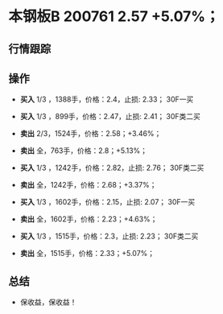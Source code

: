 # 本钢板B 200761 2.57 +5.07%；

## 行情跟踪
  
## 操作
  - **买入** 1/3 ，1388手，价格：2.4，止损: 2.33； 30F一买
  - **买入** 1/3 ，899手，价格：2.47，止损: 2.41； 30F类二买
  - **卖出** 2/3，1524手，价格：2.58；+3.46%；
  - **卖出** 全，763手，价格：2.8；+5.13%；

  - **买入** 1/3 ，1242手，价格：2.82，止损: 2.76； 30F类二买
  - **卖出** 全，1242手，价格：2.68；+3.37%；

  - **买入** 1/3 ，1602手，价格：2.15，止损: 2.07； 30F一买
  - **卖出** 全，1602手，价格：2.23；+4.63%；

  - **买入** 1/3 ，1515手，价格：2.3，止损: 2.23； 30F类二买
  - **卖出** 全，1515手，价格：2.33；+5.07%；

## 总结
  - 保收益，保收益！